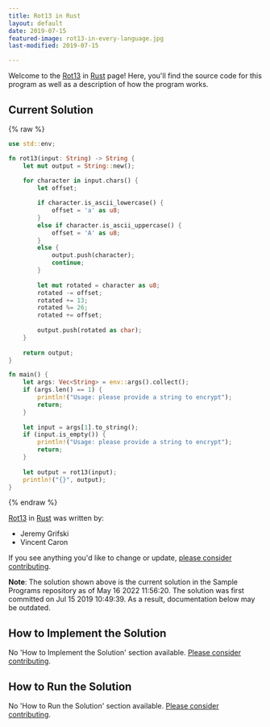 ```yaml
---
title: Rot13 in Rust
layout: default
date: 2019-07-15
featured-image: rot13-in-every-language.jpg
last-modified: 2019-07-15

---
```


Welcome to the [Rot13](https://rzuckerm.github.io/sample-programs-website-copy/projects/rot13) in [Rust](https://rzuckerm.github.io/sample-programs-website-copy/languages/rust) page! Here, you'll find the source code for this program as well as a description of how the program works.

## Current Solution

{% raw %}

```rust
use std::env;

fn rot13(input: String) -> String {
    let mut output = String::new();
    
    for character in input.chars() {
        let offset;

        if character.is_ascii_lowercase() {
            offset = 'a' as u8;
        }
        else if character.is_ascii_uppercase() {
            offset = 'A' as u8;
        }
        else {
            output.push(character);
            continue;
        }
    
        let mut rotated = character as u8;
        rotated -= offset;
        rotated += 13;
        rotated %= 26;
        rotated += offset;
        
        output.push(rotated as char);
    }
    
    return output;
}

fn main() {
    let args: Vec<String> = env::args().collect();
    if (args.len() == 1) {
        println!("Usage: please provide a string to encrypt");
        return;
    }
    
    let input = args[1].to_string();
    if (input.is_empty()) {
        println!("Usage: please provide a string to encrypt");
        return;
    }
    
    let output = rot13(input);
    println!("{}", output);
}
```

{% endraw %}

[Rot13](https://rzuckerm.github.io/sample-programs-website-copy/projects/rot13) in [Rust](https://rzuckerm.github.io/sample-programs-website-copy/languages/rust) was written by:

- Jeremy Grifski
- Vincent Caron

If you see anything you'd like to change or update, [please consider contributing](https://github.com/TheRenegadeCoder/sample-programs).

**Note**: The solution shown above is the current solution in the Sample Programs repository as of May 16 2022 11:56:20. The solution was first committed on Jul 15 2019 10:49:39. As a result, documentation below may be outdated.

## How to Implement the Solution

No 'How to Implement the Solution' section available. [Please consider contributing](https://github.com/TheRenegadeCoder/sample-programs-website).

## How to Run the Solution

No 'How to Run the Solution' section available. [Please consider contributing](https://github.com/TheRenegadeCoder/sample-programs-website).